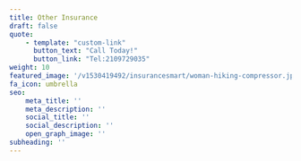 ```yaml
---
title: Other Insurance
draft: false
quote:
    - template: "custom-link"
      button_text: "Call Today!"
      button_link: "Tel:2109729035"
weight: 10
featured_image: '/v1530419492/insurancesmart/woman-hiking-compressor.jpg'
fa_icon: umbrella
seo:
    meta_title: ''
    meta_description: ''
    social_title: ''
    social_description: ''
    open_graph_image: ''
subheading: ''
---
```

